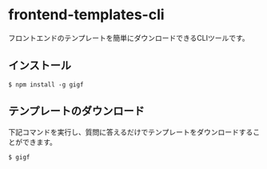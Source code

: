 # frontend-templates-cli
フロントエンドのテンプレートを簡単にダウンロードできるCLIツールです。

## インストール

```
$ npm install -g gigf
```

## テンプレートのダウンロード

下記コマンドを実行し、質問に答えるだけでテンプレートをダウンロードすることができます。

```
$ gigf
```
